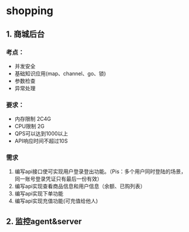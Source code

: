 # shopping
## 1. 商城后台
### 考点：
-	并发安全
-	基础知识应用(map、channel、go、锁)
-	参数检查
-	异常处理
### 要求：
-	内存限制  2C4G
-	CPU限制  2G
- QPS可以达到1000以上
- API响应时间不超过10S
### 需求
1. 编写api接口使可实现用户登录登出功能。（Pis：多个用户同时登陆的场景，同一账号登录凭证只有最后一份有效）
2. 编写api实现查看商品信息和用户信息（余额、已购列表）
3. 编写api实现下单功能
4. 编写api实现充值功能(可充值给他人)

## 2. 监控agent&server

